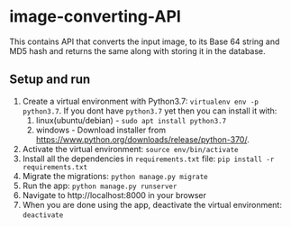 # image-converting-API

This contains API that converts the input image, to its Base 64 string and MD5 hash and returns the same along with storing it in the database.

## Setup and run

1. Create a virtual environment with Python3.7: `virtualenv env -p python3.7`. If you dont have `python3.7` yet then you can install it with:
    1. linux(ubuntu/debian) - `sudo apt install python3.7`
    2. windows - Download installer from https://www.python.org/downloads/release/python-370/.
2. Activate the virtual environment: `source env/bin/activate`
3. Install all the dependencies in `requirements.txt` file: `pip install -r requirements.txt`
4. Migrate the migrations: `python manage.py migrate`
5. Run the app: `python manage.py runserver`
6. Navigate to http://localhost:8000 in your browser
7. When you are done using the app, deactivate the virtual environment: `deactivate`